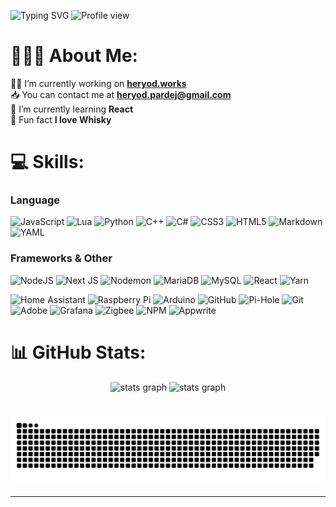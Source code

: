 ![Typing SVG](https://readme-typing-svg.demolab.com?font=Fira+Code&weight=500&size=50&pause=1000&center=true&vCenter=true&width=1000&height=100&lines=Hi+im+Heryod%2C+nice+to+meet+you;Learning+Smart+Home+developer)
![Profile view](https://komarev.com/ghpvc/?username=heryod&style=flat-square&abbreviated=true&base=2000&color=1572b6)

# 👨🏻‍💻 About Me:
🧑‍💼   I’m currently working on **[heryod.works](https://heryod.works)**<br>
📥   You can contact me at **heryod.pardej@gmail.com**<br>
📖   I’m currently learning **React**<br>
📌   Fun fact **I love Whisky**<br>

# 💻 Skills:
### Language
![JavaScript](https://img.shields.io/badge/javascript-%23323330.svg?style=for-the-badge&logo=javascript&logoColor=%23F7DF1E) 
![Lua](https://img.shields.io/badge/lua-%232C2D72.svg?style=for-the-badge&logo=lua&logoColor=white) 
![Python](https://img.shields.io/badge/python-3670A0?style=for-the-badge&logo=python&logoColor=ffdd54) 
![C++](https://img.shields.io/badge/c++-%2300599C.svg?style=for-the-badge&logo=c%2B%2B&logoColor=white) 
![C#](https://img.shields.io/badge/c%23-%23239120.svg?style=for-the-badge&logo=csharp&logoColor=white) 
![CSS3](https://img.shields.io/badge/css3-%231572B6.svg?style=for-the-badge&logo=css3&logoColor=white) 
![HTML5](https://img.shields.io/badge/html5-%23E34F26.svg?style=for-the-badge&logo=html5&logoColor=white) 
![Markdown](https://img.shields.io/badge/markdown-%23000000.svg?style=for-the-badge&logo=markdown&logoColor=white) 
![YAML](https://img.shields.io/badge/yaml-%23ffffff.svg?style=for-the-badge&logo=yaml&logoColor=151515)

### Frameworks & Other
![NodeJS](https://img.shields.io/badge/node.js-6DA55F?style=for-the-badge&logo=node.js&logoColor=white) 
![Next JS](https://img.shields.io/badge/Next-black?style=for-the-badge&logo=next.js&logoColor=white) 
![Nodemon](https://img.shields.io/badge/NODEMON-%23323330.svg?style=for-the-badge&logo=nodemon&logoColor=%BBDEAD) 
![MariaDB](https://img.shields.io/badge/MariaDB-003545?style=for-the-badge&logo=mariadb&logoColor=white) 
![MySQL](https://img.shields.io/badge/mysql-4479A1.svg?style=for-the-badge&logo=mysql&logoColor=white) 
![React](https://img.shields.io/badge/react-%2320232a.svg?style=for-the-badge&logo=react&logoColor=%2361DAFB)
![Yarn](https://img.shields.io/badge/yarn-%232C8EBB.svg?style=for-the-badge&logo=yarn&logoColor=white) 

![Home Assistant](https://img.shields.io/badge/home%20assistant-%2341BDF5.svg?style=for-the-badge&logo=home-assistant&logoColor=white)
![Raspberry Pi](https://img.shields.io/badge/-Raspberry_Pi-C51A4A?style=for-the-badge&logo=Raspberry-Pi) 
![Arduino](https://img.shields.io/badge/-Arduino-00979D?style=for-the-badge&logo=Arduino&logoColor=white) 
![GitHub](https://img.shields.io/badge/github-%23121011.svg?style=for-the-badge&logo=github&logoColor=white) 
![Pi-Hole](https://img.shields.io/badge/pihole-%2396060C.svg?style=for-the-badge&logo=pi-hole&logoColor=white) 
![Git](https://img.shields.io/badge/git-%23F05033.svg?style=for-the-badge&logo=git&logoColor=white) 
![Adobe](https://img.shields.io/badge/adobe-%23FF0000.svg?style=for-the-badge&logo=adobe&logoColor=white) 
![Grafana](https://img.shields.io/badge/grafana-%23F46800.svg?style=for-the-badge&logo=grafana&logoColor=white) 
![Zigbee](https://img.shields.io/badge/zigbee-%23EB0443.svg?style=for-the-badge&logo=zigbee&logoColor=white)
![NPM](https://img.shields.io/badge/NPM-%23CB3837.svg?style=for-the-badge&logo=npm&logoColor=white) 
![Appwrite](https://img.shields.io/badge/Appwrite-%23FD366E.svg?style=for-the-badge&logo=appwrite&logoColor=white) 

# 📊 GitHub Stats:
<div align="center">
    <img src="https://github-readme-stats.vercel.app/api/top-langs/?username=Heryod&theme=transparent&hide_border=true&include_all_commits=true&count_private=true&layout=compact" height="180" alt="stats graph"/>
    <img src="https://github-readme-streak-stats-six-ochre.vercel.app?user=Heryod&theme=transparent&hide_border=true" height="180" alt="stats graph">
</div>

#
<picture>
  <source media="(prefers-color-scheme: dark)" srcset="https://raw.githubusercontent.com/heryod/heryod/output/github-snake-dark.svg" />
  <source media="(prefers-color-scheme: light)" srcset="https://raw.githubusercontent.com/heryod/heryod/output/github-snake.svg" />
  <img alt="github-snake" src="https://raw.githubusercontent.com/heryod/heryod/output/github-snake.svg"" />
</picture>

---

